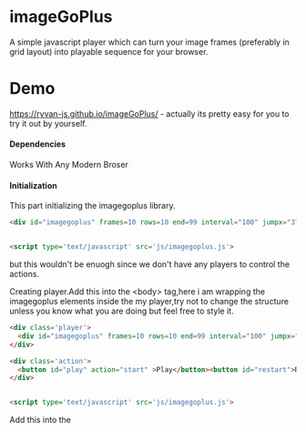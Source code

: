 # imageGoPlus
A simple javascript player which can turn your image frames (preferably in grid layout)  into playable sequence for your browser.

# Demo
https://ryvan-js.github.io/imageGoPlus/ - actually its pretty easy for you to try it out by yourself.

#### Dependencies
Works With Any Modern Broser

#### Initialization

This part initializing the imagegoplus library.

```html
<div id="imagegoplus" frames=10 rows=10 end=99 interval="100" jumpx="375" jumpy="375" startx="0" starty="0" img-src="./images/ssTest1.png" ></div>


<script type='text/javascript' src='js/imagegoplus.js'>
```
but this wouldn't be enuogh since we don't have any players to control the actions.

Creating player.Add this into the \<body> tag,here i am wrapping the imagegoplus elements inside the my player,try not to change the structure unless you know what you are doing but feel free to style it.
  
```html
<div class='player'>
  <div id="imagegoplus" frames=10 rows=10 end=99 interval="100" jumpx="375" jumpy="375" startx="0" starty="0" img-src="./images/ssTest1.png" ></div>
</div>

<div class='action'>
  <button id="play" action="start" >Play</button><button id="restart">Restart</button>
</div>


<script type='text/javascript' src='js/imagegoplus.js'>
```

Add this into the <script> tag just before the <\/body>,this part actually controls how the player should work.As you can see the player and the imageplusgo.js library both two different setups.

```javascript

window.onload = function(){

    ImageGoPlus.init();
    var button = document.getElementById("play");
    document.getElementById("play").addEventListener("click",function(){

        if(this.getAttribute("action") == "start"){
            var x = ImageGoPlus.setting.startx;
            var y = ImageGoPlus.setting.starty;
            ImageGoPlus.play(x,y);
            this.innerHTML = "Pause";
            this.setAttribute("action","playing");

        }else if(this.getAttribute("action") == "paused"){

            ImageGoPlus.play(window.xpos,window.ypos,window.mcount,window.ncount);
            this.innerHTML = "Pause";
            this.setAttribute("action","playing");
        }else{
            ImageGoPlus.pause();
            this.innerHTML = "Play";
            this.setAttribute("action","paused");
        }

    });

    document.getElementById("restart").addEventListener("click",function(){
        ImageGoPlus.pause().reset();

    });

    document.addEventListener("visibilitychange", function() {
    if(button.getAttribute("action") != "start"){
      if(this.visibilityState == "hidden"){
        ImageGoPlus.pause();
        button.innerHTML = "Play";
        button.setAttribute("action","paused");
      }else{
        ImageGoPlus.play(window.xpos,window.ypos,window.mcount,window.ncount);
        button.innerHTML = "Pause";
        button.setAttribute("action","playing");
      };
    }
    });
}
```


#### License

Copyright (c) 2016 Ryvan Prabhu

Licensed under the MIT license.
